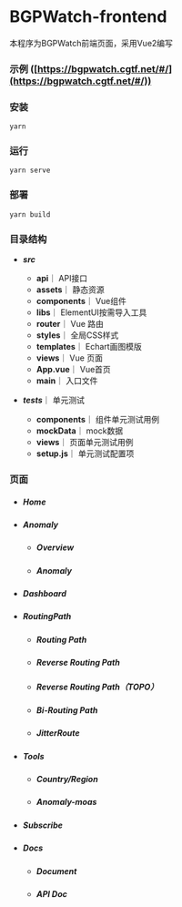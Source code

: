 # BGPWatch-frontend
本程序为BGPWatch前端页面，采用Vue2编写

### 示例 ([https://bgpwatch.cgtf.net/#/](https://bgpwatch.cgtf.net/#/))


### 安装
```
yarn
```

### 运行
```
yarn serve
```

### 部署
```
yarn build
```



	
### 目录结构
- ***src***
  - **api**｜ API接口
  - **assets**｜ 静态资源
  - **components**｜ Vue组件
  - **libs**｜ ElementUI按需导入工具
  - **router**｜ Vue  路由
  - **styles**｜ 全局CSS样式
  - **templates**｜ Echart画图模版
  - **views**｜ Vue 页面
  - **App.vue**｜ Vue首页
  - **main**｜ 入口文件

- ***tests***｜ 单元测试
  - **components**｜ 组件单元测试用例
  - **mockData**｜ mock数据
  - **views**｜ 页面单元测试用例
  - **setup.js**｜ 单元测试配置项
	

### 页面

- ##### Home
- ##### Anomaly
	- ##### Overview
	- ##### Anomaly
- ##### Dashboard
- ##### RoutingPath 
	- ##### Routing Path
	- ##### Reverse Routing Path
	- ##### Reverse Routing Path（TOPO）
	- ##### Bi-Routing Path
	- ##### JitterRoute
- ##### Tools
	- ##### Country/Region
	- ##### Anomaly-moas
- ##### Subscribe
- ##### Docs
	- ##### Document
	- ##### API Doc